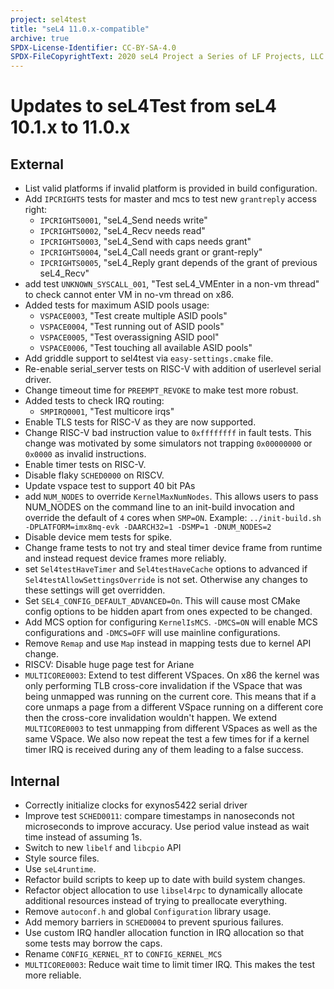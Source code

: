 ```yaml
---
project: sel4test
title: "seL4 11.0.x-compatible"
archive: true
SPDX-License-Identifier: CC-BY-SA-4.0
SPDX-FileCopyrightText: 2020 seL4 Project a Series of LF Projects, LLC.
---
```

# Updates to seL4Test from seL4 10.1.x to 11.0.x

## External

- List valid platforms if invalid platform is provided in build configuration.
- Add `IPCRIGHTS` tests for master and mcs to test new `grantreply` access right:
  - `IPCRIGHTS0001`, "seL4_Send needs write"
  - `IPCRIGHTS0002`, "seL4_Recv needs read"
  - `IPCRIGHTS0003`, "seL4_Send with caps needs grant"
  - `IPCRIGHTS0004`, "seL4_Call needs grant or grant-reply"
  - `IPCRIGHTS0005`, "seL4_Reply grant depends of the grant of previous seL4_Recv"
- add test `UNKNOWN_SYSCALL_001`, "Test seL4_VMEnter in a non-vm thread" to check cannot enter VM in no-vm thread on x86.
- Added tests for maximum ASID pools usage:
  - `VSPACE0003`, "Test create multiple ASID pools"
  - `VSPACE0004`, "Test running out of ASID pools"
  - `VSPACE0005`, "Test overassigning ASID pool"
  - `VSPACE0006`, "Test touching all available ASID pools"
- Add griddle support to sel4test via `easy-settings.cmake` file.
- Re-enable serial_server tests on RISC-V with addition of userlevel serial driver.
- Change timeout time for `PREEMPT_REVOKE` to make test more robust.
- Added tests to check IRQ routing:
  - `SMPIRQ0001`, "Test multicore irqs"
- Enable TLS tests for RISC-V as they are now supported.
- Change RISC-V bad instruction value to `0xffffffff` in fault tests. This change was motivated by some simulators not
    trapping `0x00000000` or `0x0000` as invalid instructions.
- Enable timer tests on RISC-V.
- Disable flaky `SCHED0000` on RISCV.
- Update vspace test to support 40 bit PAs
- add `NUM_NODES` to override `KernelMaxNumNodes`.
    This allows users to pass NUM_NODES on the command line to an init-build
    invocation and override the default of `4` cores when `SMP=ON`. Example:
    `../init-build.sh -DPLATFORM=imx8mq-evk -DAARCH32=1 -DSMP=1 -DNUM_NODES=2`
- Disable device mem tests for spike.
- Change frame tests to not try and steal timer device frame from runtime and instead request device frames
  more reliably.
- set `Sel4testHaveTimer` and `Sel4testHaveCache` options to advanced if `Sel4testAllowSettingsOverride` is not set.
  Otherwise any changes to these settings will get overridden.
- Set `SEL4_CONFIG_DEFAULT_ADVANCED=On`. This will cause most CMake config options to be hidden apart from ones
  expected to be changed.
- Add MCS option for configuring `KernelIsMCS`. `-DMCS=ON` will enable MCS configurations and `-DMCS=OFF` will use mainline
    configurations.
- Remove `Remap` and use `Map` instead in mapping tests due to kernel API change.
- RISCV: Disable huge page test for Ariane
- `MULTICORE0003`: Extend to test different VSpaces.
    On x86 the kernel was only performing TLB cross-core invalidation if the
    VSpace that was being unmapped was running on the current core.  This
    means that if a core unmaps a page from a different VSpace running on a
    different core then the cross-core invalidation wouldn't happen.
    We extend `MULTICORE0003` to test unmapping from different VSpaces as well
    as the same VSpace. We also now repeat the test a few times for if a
    kernel timer IRQ is received during any of them leading to a false
    success.

## Internal

- Correctly initialize clocks for exynos5422 serial driver
- Improve test `SCHED0011`: compare timestamps in nanoseconds not microseconds to improve accuracy.
  Use period value instead as wait time instead of assuming 1s.
- Switch to new `libelf` and `libcpio` API
- Style source files.
- Use `seL4runtime`.
- Refactor build scripts to keep up to date with build system changes.
- Refactor object allocation to use `libsel4rpc` to dynamically allocate additional resources
  instead of trying to preallocate everything.
- Remove `autoconf.h` and global `Configuration` library usage.
- Add memory barriers in `SCHED0004` to prevent spurious failures.
- Use custom IRQ handler allocation function in IRQ allocation so that some tests may borrow the
  caps.
- Rename `CONFIG_KERNEL_RT` to `CONFIG_KERNEL_MCS`
- `MULTICORE0003`: Reduce wait time to limit timer IRQ. This makes the test more reliable.
